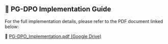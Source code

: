 ## 📄 PG-DPO Implementation Guide

For the full implementation details, please refer to the PDF document linked below:

🔗 [PG-DPO_Implementation.pdf (Google Drive)](https://drive.google.com/file/d/1b-HoFFeEu1tmXH0LWuaD-wszEic0GKfu/view?usp=sharing)
